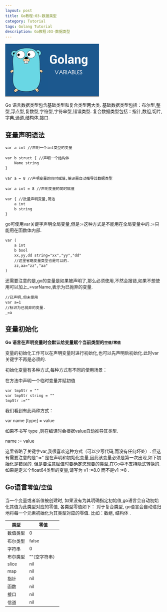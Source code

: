 ```yaml
---
layout: post
title: Go教程:03-数据类型
category: Tutorial
tags: Golang Tutorial
description: Go教程:03-数据类型
---
```



![Go教程:03-数据类型](/assets/image/golang_variable.png)

Go 语言数据类型包含基础类型和复合类型两大类. 基础数据类型包括：布尔型,整型,浮点型,复数型,字符型,字符串型,错误类型. 复合数据类型包括：指针,数组,切片,字典,通道,结构体,接口.

变量声明语法
------

    var a int //声明一个int类型的变量
    
    var b struct { //声明一个结构体
        Name string
    }
    
    var a = 8 //声明变量的同时赋值,编译器自动推导其数据类型
    
    var a int = 8 //声明变量的同时赋值
    
    var { //批量声明变量,简洁
        a int
        b string
    }


go可使用var关键字声明全局变量,但是:=这种方式是不能用在全局变量中的.:=只能用在函数体内部.

    var (
        a int
        b bool
        xx,yy,dd string="xx","yy","dd"
        //这里省略变量类型也是可以的.
        zz,aa="zz","aa"
    )


还需要注意的是,go的变量是如果被声明了,那么必须使用,不然会报错,如果不想使用可以加上_=varName,表示为已抛弃的变量.

    //已声明,但未使用
    var a=1
    //标识为已抛弃的变量.
    _=a


变量初始化
-----

**Go 语言在声明变量时会默认给变量赋个当前类型的`空值`/`零值`**

变量的初始化工作可以在声明变量时进行初始化,也可以先声明后初始化.此时var关键字不再是必须的.

初始化变量有多种方式,每种方式有不同的使用场景：

在方法中声明一个临时变量并赋初值

    var tmpStr = ""
    var tmpStr string = ""
    tmpStr :=""


我们看到有此两种方式：

var name \[type\] = value

如果不书写 type ,则在编译时会根据value自动推导其类型.

name := value

这里省略了关键字var,我很喜欢这种方式（可以少写代码,而没有任何坏处）. 但这有需要注意的是”:=” 是在声明和初始化变量,因此该变量必须是第一次出现,如下初始化是错误的. 但是要注意赋值时要确定您想要的类型,在Go中不支持隐式转换的. 如果是定义个float64类型的变量,请写为 v1 :=8.0 而不是v1 :=8 .

Go语言`零值`/`空值`
-------------

当一个变量或者新值被创建时, 如果没有为其明确指定初始值,go语言会自动初始化其值为此类型对应的零值, 各类型零值如下： 对于复合类型, go语言会自动递归地将每一个元素初始化为其类型对应的零值. 比如：数组, 结构体 .

|  类型   | 零值  |
|  ----  | ----  |
| 数值类型  | 0 |
| 布尔类型  | false |
| 字符串  | 0 |
| 布尔类型  | ”“（空字符串） |
| slice  | nil |
| map  | nil |
| 指针  | nil |
| 函数  | nil |
| 接口  | nil |
| 信道  | nil |


